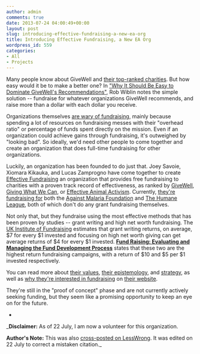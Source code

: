 ```yaml
---
author: admin
comments: true
date: 2013-07-24 04:00:49+00:00
layout: post
slug: introducing-effective-fundraising-a-new-ea-org
title: Introducing Effective Fundraising, a New EA Org
wordpress_id: 559
categories:
- All
- Projects
---
```


Many people know about GiveWell and [their top-ranked charities](http://www.givewell.org/charities/top-charities).  But how easy would it be to make a better one?  In ["Why It Should Be Easy to Dominate GiveWell's Recommendations"](http://www.overcomingbias.com/2013/03/why-it-should-be-easy-to-dominate-givewells-recommendations.html), Rob Wiblin notes the simple solution -- fundraise for whatever organizations GiveWell recommends, and raise more than a dollar with each dollar you receive.

Organizations themselves [are wary of fundraising](http://80000hours.org/blog/92-why-don-t-charities-spend-more-on-fundraising), mainly because spending a lot of resources on fundraising messes with their "overhead ratio" or percentage of funds spent directly on the mission.  Even if an organization could achieve gains through fundraising, it's outweighed by "looking bad".  So ideally, we'd need other people to come together and create an organization that does full-time fundraising for other organizations.



Luckily, an organization has been founded to do just that.  Joey Savoie, Xiomara Kikauka, and Lucas Zamprogno have come together to create [Effective Fundraising](http://www.effectivefundraising.net/) an organization that provides free fundraising to charities with a proven track record of effectiveness, as ranked by [GiveWell](http://www.givewell.org), [Giving What We Can](http://www.givingwhatwecan.org), or [Effective Animal Activism](http://www.effectiveanimalactivism.org).  Currently, [they're fundraising for](http://www.effectivefundraising.net/our-charity-choice.html) both the [Against Malaria Foundation](http://www.againstmalaria.com/) and [The Humane League](http://www.thehumaneleague.com/), both of which don't do any grant fundraising themselves.

Not only that, but they fundraise using the most effective methods that has been proven by studies -- grant writing and high net worth fundraising.  The [UK Institute of Fundraising](http://www.institute-of-fundraising.org.uk/research/fundratios/) estimates that grant writing returns, on average, $7 for every $1 invested and focusing on high net worth giving can get average returns of $4 for every $1 invested.  **[Fund Raising: Evaluating and Managing the Fund Development Process](http://www.amazon.com/dp/0471320145)** states that these two are the highest return fundraising campaigns, with a return of $10 and $5 per $1 invested respectively.

You can read more about [their values](http://www.effectivefundraising.net/1/post/2013/07/our-values.html), [their epistemology](http://www.effectivefundraising.net/1/post/2013/07/our-epistemology.html), and [strategy](http://www.effectivefundraising.net/1/post/2013/07/our-strategy.html), as well as [why they're interested in fundraising](http://www.effectivefundraising.net/1/post/2013/05/why-fundraising.html) on [their website](http://www.effectivefundraising.net/).

They're still in the "proof of concept" phase and are not currently actively seeking funding, but they seem like a promising opportunity to keep an eye on for the future.

-

_**Disclaimer:** As of 22 July, I am now a volunteer for this organization.

**Author's Note:** This was also [cross-posted on LessWrong](http://lesswrong.com/r/discussion/lw/i2s/introducing_effective_fundraising_a_new_ea_org/).  It was edited on 22 July to correct a mistaken citation._

